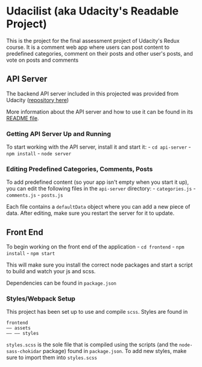 # Udacilist (aka Udacity's Readable Project)

This is the project for the final assessment project of Udacity's Redux course. It is a comment web app where users can post content to predefined categories, comment on their posts and other user's posts, and vote on posts and comments

## API Server

The backend API server included in this projected was provided from Udacity ([repository here](https://github.com/udacity/reactnd-project-readable-starter))

More information about the API server and how to use it can be found in its [README file](api-server/README.md).

### Getting API Server Up and Running

To start working with the API server, install it and start it:
    - `cd api-server`
    - `npm install`
    - `node server`
    
### Editing Predefined Categories, Comments, Posts

To add predefined content (so your app isn't empty when you start it up), you can edit the following files in the `api-server` directory:
    - `categories.js`
    - `comments.js`
    - `posts.js`
    
Each file contains a `defaultData` object where you can add a new piece of data. After editing, make sure you restart the server for it to update.

## Front End

To begin working on the front end of the application
    - `cd frontend`
    - `npm install`
    - `npm start`
    
This will make sure you install the correct node packages and start a script to build and watch your js and scss.

Dependencies can be found in `package.json`

### Styles/Webpack Setup

This project has been set up to use and compile `scss`. Styles are found in 
```
frontend
–– assets
–– –– styles
```
`styles.scss` is the sole file that is compiled using the scripts (and the `node-sass-chokidar` package) found in `package.json`. To add new styles, make sure to import them into `styles.scss`



